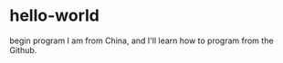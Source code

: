 hello-world
===========

begin program
I am from China, and I'll learn how to program from the Github.
